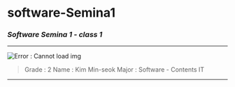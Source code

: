# software-Semina1

### ***Software Semina 1 - class 1***
- - -

![Error : Cannot load img]()

> Grade : 2
> Name : Kim Min-seok
> Major : Software - Contents IT

- - -
